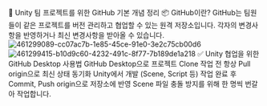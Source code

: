 🔧 Unity 팀 프로젝트를 위한 GitHub 기본 개념 정리 
📦 GitHub이란? GitHub는 팀원들이 같은 프로젝트를 버전 관리하고 협업할 수 있는 원격 저장소입니다. 각자의 변경사항을 반영하거나 최신 변경사항을 받아올 수 있습니다.
![461299089-cc07ac7b-1e85-45ce-91e0-3e2c75cb00d6](https://github.com/user-attachments/assets/7514b971-58c0-40c1-97f9-bff15d9daad2)
![461299415-b10d9c60-4232-491c-8f77-7b189de1a218](https://github.com/user-attachments/assets/ba33af59-c4cc-466b-8695-ee9eb167968a)
✅ Unity 협업을 위한 GitHub Desktop 사용법
GitHub Desktop으로 프로젝트 Clone
작업 전 항상 Pull origin으로 최신 상태 동기화
Unity에서 개발 (Scene, Script 등)
작업 완료 후 Commit, Push origin으로 저장소에 반영
Scene 파일 충돌 방지를 위해 한 명씩 번갈아 작업합니다.
